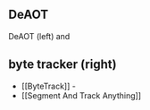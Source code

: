 ## DeAOT
DeAOT (left) and 


## byte tracker (right)


- [[ByteTrack]] - 
- [[Segment And Track Anything]] 